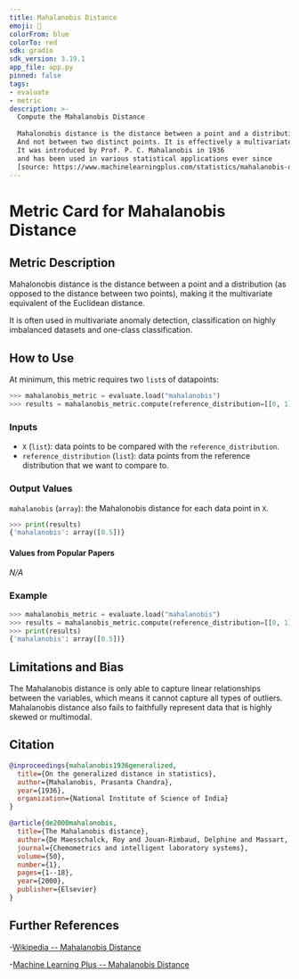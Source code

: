 ```yaml
---
title: Mahalanobis Distance
emoji: 🤗 
colorFrom: blue
colorTo: red
sdk: gradio
sdk_version: 3.19.1
app_file: app.py
pinned: false
tags:
- evaluate
- metric
description: >-
  Compute the Mahalanobis Distance
  
  Mahalonobis distance is the distance between a point and a distribution.
  And not between two distinct points. It is effectively a multivariate equivalent of the Euclidean distance.
  It was introduced by Prof. P. C. Mahalanobis in 1936
  and has been used in various statistical applications ever since
  [source: https://www.machinelearningplus.com/statistics/mahalanobis-distance/]
---
```


# Metric Card for Mahalanobis Distance

## Metric Description
Mahalonobis distance is the distance between a point and a distribution (as opposed to the distance between two points), making it the multivariate equivalent of the Euclidean distance.

It is often used in multivariate anomaly detection, classification on highly imbalanced datasets and one-class classification. 

## How to Use
At minimum, this metric requires two `list`s of datapoints: 

```python
>>> mahalanobis_metric = evaluate.load("mahalanobis")
>>> results = mahalanobis_metric.compute(reference_distribution=[[0, 1], [1, 0]], X=[[0, 1]])
```

### Inputs
- `X` (`list`): data points to be compared with the `reference_distribution`.
- `reference_distribution` (`list`): data points from the reference distribution that we want to compare to.
                    
### Output Values
`mahalanobis` (`array`): the Mahalonobis distance for each data point in `X`.

```python
>>> print(results)
{'mahalanobis': array([0.5])}
```

#### Values from Popular Papers
*N/A*

### Example

```python
>>> mahalanobis_metric = evaluate.load("mahalanobis")
>>> results = mahalanobis_metric.compute(reference_distribution=[[0, 1], [1, 0]], X=[[0, 1]])
>>> print(results)
{'mahalanobis': array([0.5])}
```

## Limitations and Bias

The Mahalanobis distance is only able to capture linear relationships between the variables, which means it cannot capture all types of outliers. Mahalanobis distance also fails to faithfully represent data that is highly skewed or multimodal.

## Citation
```bibtex
@inproceedings{mahalanobis1936generalized,
  title={On the generalized distance in statistics},
  author={Mahalanobis, Prasanta Chandra},
  year={1936},
  organization={National Institute of Science of India}
}
```

```bibtex
@article{de2000mahalanobis,
  title={The Mahalanobis distance},
  author={De Maesschalck, Roy and Jouan-Rimbaud, Delphine and Massart, D{\'e}sir{\'e} L},
  journal={Chemometrics and intelligent laboratory systems},
  volume={50},
  number={1},
  pages={1--18},
  year={2000},
  publisher={Elsevier}
}
```

## Further References
-[Wikipedia -- Mahalanobis Distance](https://en.wikipedia.org/wiki/Mahalanobis_distance)

-[Machine Learning Plus -- Mahalanobis Distance](https://www.machinelearningplus.com/statistics/mahalanobis-distance/)
